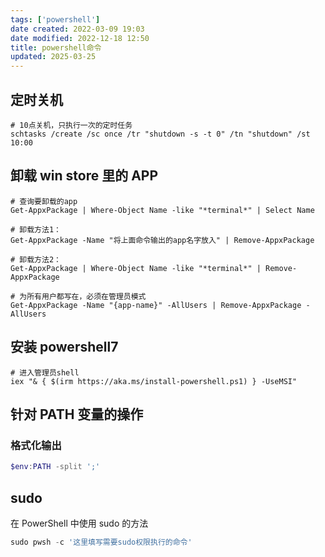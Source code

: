 ```yaml
---
tags: ['powershell']
date created: 2022-03-09 19:03
date modified: 2022-12-18 12:50
title: powershell命令
updated: 2025-03-25
---
```


## 定时关机

```shell
# 10点关机，只执行一次的定时任务
schtasks /create /sc once /tr "shutdown -s -t 0" /tn "shutdown" /st 10:00
```

## 卸载 win store 里的 APP

```shell
# 查询要卸载的app
Get-AppxPackage | Where-Object Name -like "*terminal*" | Select Name

# 卸载方法1：
Get-AppxPackage -Name "将上面命令输出的app名字放入" | Remove-AppxPackage

# 卸载方法2：
Get-AppxPackage | Where-Object Name -like "*terminal*" | Remove-AppxPackage

# 为所有用户都写在，必须在管理员模式
Get-AppxPackage -Name "{app-name}" -AllUsers | Remove-AppxPackage -AllUsers
```

## 安装 powershell7

```shell
# 进入管理员shell
iex "& { $(irm https://aka.ms/install-powershell.ps1) } -UseMSI"
```

## 针对 PATH 变量的操作

### 格式化输出

```powershell
$env:PATH -split ';'
```

## sudo

 在 PowerShell 中使用 sudo 的方法
 ```powershell
sudo pwsh -c '这里填写需要sudo权限执行的命令'
```